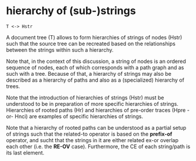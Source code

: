 
# hierarchy of (sub-)strings

```
T <-> Hstr
```

A document tree (T) allows to form hierarchies of strings of nodes (Hstr) such
that the source tree can be recreated based on the relationships between the
strings within such a hierarchy.

Note that, in the context of this discussion, a string of nodes is an ordered
sequence of nodes, each of which corresponds with a path graph and as such
with a tree. Because of that, a hierarchy of strings may also be described
as a hierarchy of paths and also as a (specialized) hierarchy of trees.

Note that the introduction of hierarchies of strings (Hstr) must be understood
to be in preparation of more specific hierarchies of strings. Hierarchies of
rooted paths (Hr) and hierarchies of pre-order traces (Hpre -or- Hnci) are
examples of specific hierarchies of strings.

Note that a hierarchy of rooted paths can be understood as a partial setup
of strings such that the related-to operator is based on the **prefix-of**
operator, and sucht that the strings in it are either related ex-or overlap
each other (i.e. the **RE-OV** case). Furthermore, the CE of each string/path
is its last element.
